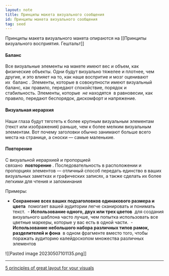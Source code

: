 ```yaml
---
layout: note
title: Принципы макета визуального сообщения
id: Принципы макета визуального сообщения
tag: seed
---
```


Принципы макета визуального макета опираются на [[Принципы визуального восприятия. Гештальт]]


#### Баланс
Все визуальные элементы на макете имеют вес и объем, как физические объекты. Одни будут визуально тяжелее и плотнее, чем другие, и это влияет на то, как наше воспритие и мозг оценивают их  баланс .
Элементы, которые в совокупности имеют визуальный баланс, как правило, передают спокойствие, порядок и стабильность. Элементы, которые  _не_ находятся  в равновесии, как правило, передают беспорядок, дискомфорт и напряжение.

#### Визуальная иерархия
Наши глаза будут тяготеть к более крупным визуальным элементам (текст или изображения) раньше, чем к более мелким визуальным элементам. Вот почему заголовки обычно занимают больше всего места на странице, а сноски — самые маленькие. 

#### Повторение
С визуальной иерархией и пропорцией связано  **повторение** . Последовательность в расположении и пропорциях элементов — отличный способ передать единство в ваших визуальных заметках и графических записях, а также сделать их более легкими для чтения и запоминания

Примеры:

-   **Сохранение всех ваших подзаголовков одинакового размера и цвета**  помогает вашей аудитории легче сканировать и понимать текст.
 -   **Использование одного, двух или трех цветов**  для создания визуального шаблона часто лучше, чем попытка использовать все цветные маркеры, которые у вас есть в одной части.
 -   **Использование небольшого набора различных типов рамок, разделителей и фона**  в одном фрагменте вместо того, чтобы поражать аудиторию калейдоскопом множества различных элементов














![[Pasted image 20230507101135.png]]

---

[5 principles of great layout for your visuals](https://prestosketching.com/2021/01/14/5-principles-of-great-layout-for-your-visuals/)
